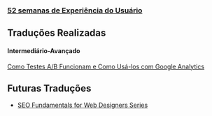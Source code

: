 ### [52 semanas de Experiência do Usuário](./52-semanas-experiencia-usuario/)

Traduções Realizadas
--------------------

#### Intermediário-Avançado
[Como Testes A/B Funcionam e Como Usá-los com Google Analytics](https://github.com/erickpatrick/traducoes/blob/master/artigos/experiencia-do-usuario/20140512-testes-ab-google-analytics.md)

Futuras Traduções
-----------------
- [SEO Fundamentals for Web Designers Series](https://webdesign.tutsplus.com/series/seo-fundamentals-for-web-designers--webdesign-9715)
